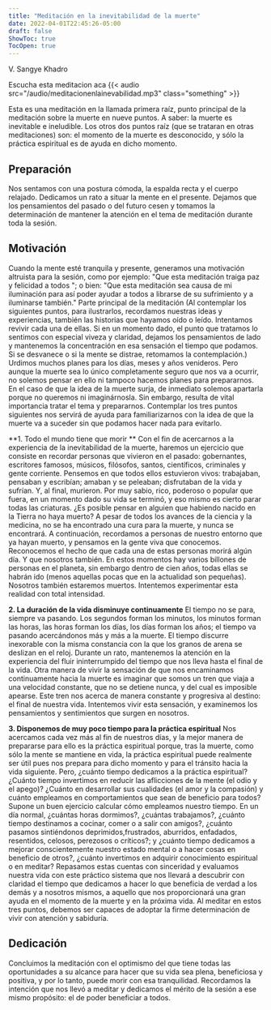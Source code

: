 ```yaml
---
title: "Meditación en la inevitabilidad de la muerte"
date: 2022-04-01T22:45:26-05:00
draft: false
ShowToc: true
TocOpen: true
---
```

V. Sangye Khadro

Escucha esta meditacion aca
{{< audio src="/audio/meditacionenlainevabilidad.mp3" class="something" >}}


Esta es una meditación en la llamada primera raíz, punto principal de la meditación sobre la muerte en nueve puntos. A saber: la muerte es inevitable e ineludible. Los otros
dos puntos raíz (que se trataran en otras meditaciones) son: el momento de la muerte es desconocido, y sólo la práctica espiritual es de ayuda en dicho momento.

## Preparación
Nos sentamos con una postura cómoda, la espalda recta y el cuerpo relajado.
Dedicamos un rato a situar la mente en el presente. Dejamos que los pensamientos del
pasado o del futuro cesen y tomamos la determinación de mantener la atención en el tema
de meditación durante toda la sesión.

## Motivación
Cuando la mente esté tranquila y presente, generamos una motivación altruista para la
sesión, como por ejemplo: "Que esta meditación traiga paz y felicidad a todos "; o bien:
"Que esta meditación sea causa de mi iluminación para así poder ayudar a todos a librarse
de su sufrimiento y a iluminarse también."
Parte principal de la meditación
(Al contemplar los siguientes puntos, para ilustrarlos, recordamos nuestras ideas y experiencias,
también las historias que hayamos oído o leído. Intentamos revivir cada una de ellas. Si en un momento
dado, el punto que tratamos lo sentimos con especial viveza y claridad, dejamos los pensamientos de lado y
mantenemos la concentración en esa sensación el tiempo que podamos. Si se desvanece o si la mente se
distrae, retomamos la contemplación.)
Urdimos muchos planes para los días, meses y años venideros. Pero aunque la muerte sea lo único completamente seguro que nos va a ocurrir, no solemos pensar en ello ni
tampoco hacemos planes para prepararnos. En el caso de que la idea de la muerte surja, de inmediato solemos apartarla porque no queremos ni imaginárnosla. Sin embargo, resulta de
vital importancia tratar el tema y prepararnos. Contemplar los tres puntos siguientes nos servirá de ayuda para familiarizarnos con la idea de que la muerte va a suceder sin que
podamos hacer nada para evitarlo.

**1. Todo el mundo tiene que morir
**
Con el fin de acercarnos a la experiencia de la inevitabilidad de la muerte, haremos un
ejercicio que consiste en recordar personas que vivieron en el pasado: gobernantes,
escritores famosos, músicos, filósofos, santos, científicos, criminales y gente corriente.
Pensemos en que todos ellos estuvieron vivos: trabajaban, pensaban y escribían; amaban y
se peleaban; disfrutaban de la vida y sufrían. Y, al final, murieron.
Por muy sabio, rico, poderoso o popular que fuera, en un momento dado su vida se terminó, y eso mismo es cierto parar todas las criaturas. ¿Es posible pensar en alguien que habiendo nacido en la Tierra no haya muerto? A pesar de todos los avances de la ciencia y la medicina, no se ha encontrado una cura para la muerte, y nunca se encontrará.
A continuación, recordamos a personas de nuestro entorno que ya hayan muerto, y pensamos en la gente viva que conocemos. Reconocemos el hecho de que cada una de
estas personas morirá algún día. Y que nosotros también.
En estos momentos hay varios billones de personas en el planeta, sin embargo dentro de cien años, todas ellas se habrán ido (menos aquellas pocas que en la actualidad son
pequeñas). Nosotros también estaremos muertos. Intentemos experimentar esta realidad
con total intensidad.

**2. La duración de la vida disminuye continuamente**
El tiempo no se para, siempre va pasando. Los segundos forman los minutos, los
minutos forman las horas, las horas forman los días, los días forman los años; el tiempo va
pasando acercándonos más y más a la muerte. El tiempo discurre inexorable con la misma
constancia con la que los granos de arena se deslizan en el reloj. Durante un rato,
mantenemos la atención en la experiencia del fluir ininterrumpido del tiempo que nos lleva
hasta el final de la vida.
Otra manera de vivir la sensación de que nos encaminamos continuamente hacia la
muerte es imaginar que somos un tren que viaja a una velocidad constante, que no se
detiene nunca, y del cual es imposible apearse. Este tren nos acerca de manera constante y
progresiva al destino: el final de nuestra vida. Intentemos vivir esta sensación, y
examinemos los pensamientos y sentimientos que surgen en nosotros.

**3. Disponemos de muy poco tiempo para la práctica espiritual**
Nos acercamos cada vez más al fin de nuestros días, y la mejor manera de prepararse
para ello es la práctica espiritual porque, tras la muerte, como sólo la mente se mantiene en
vida, la práctica espiritual puede realmente ser útil pues nos prepara para dicho momento y
para el tránsito hacia la vida siguiente. Pero, ¿cuánto tiempo dedicamos a la práctica
espiritual? ¿Cuánto tiempo invertimos en reducir las aflicciones de la mente (el odio y el
apego)? ¿Cuánto en desarrollar sus cualidades (el amor y la compasión) y cuánto
empleamos en comportamientos que sean de beneficio para todos?
Supone un buen ejercicio calcular cómo empleamos nuestro tiempo. En un día
normal, ¿cuántas horas dormimos?, ¿cuántas trabajamos?, ¿cuánto tiempo destinamos a
cocinar, comer o a salir con amigos?, ¿cuánto pasamos sintiéndonos deprimidos,frustrados, aburridos, enfadados, resentidos, celosos, perezosos o críticos?; y ¿cuánto
tiempo dedicamos a mejorar conscientemente nuestro estado mental o a hacer cosas en beneficio de otros?, ¿cuánto invertimos en adquirir conocimiento espiritual o en meditar?
Repasamos estas cuentas con sinceridad y evaluamos nuestra vida con este práctico sistema que nos llevará a descubrir con claridad el tiempo que dedicamos a hacer lo que
beneficia de verdad a los demás y a nosotros mismos, a aquello que nos proporcionará una
gran ayuda en el momento de la muerte y en la próxima vida.
Al meditar en estos tres puntos, debemos ser capaces de adoptar la firme determinación de vivir con atención y sabiduría.


## Dedicación
Concluimos la meditación con el optimismo del que tiene todas las oportunidades a su
alcance para hacer que su vida sea plena, beneficiosa y positiva, y por lo tanto, puede morir
con esa tranquilidad. Recordamos la intención que nos llevó a meditar y dedicamos el
mérito de la sesión a ese mismo propósito: el de poder beneficiar a todos.
